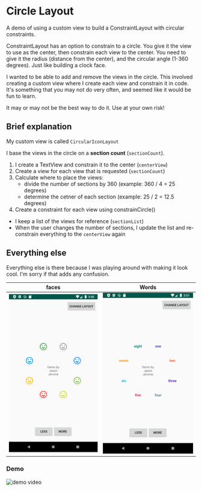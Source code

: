 # Circle Layout

A demo of using a custom view to build a ConstraintLayout with circular constraints.

ConstraintLayout has an option to constrain to a circle. You give it the view to use as the center, then constrain each view to the center. You need to give it the radius (distance from the center), and the circular angle (1-360 degrees). Just like building a clock face.

I wanted to be able to add and remove the views in the circle. This involved creating a custom view where I create each view and constrain it in code. It's something that you may not do very often, and seemed like it would be fun to learn.

It may or may not be the best way to do it.
Use at your own risk!

## Brief explanation

My custom view is called `CircularIconLayout`

I base the views in the circle on a **section count** (`sectionCount`).

1. I create a TextView and constrain it to the center (`centerView`)
2. Create a view for each view that is requested (`sectionCount`)
3. Calculate where to place the views:
    * divide the number of sections by 360 (example: 360 / 4 = 25 degrees)
    * determine the cetner of each section (example: 25 / 2 = 12.5 degrees)
4. Create a constraint for each view using constrainCircle()

* I keep a list of the views for reference (`sectionList`)
* When the user changes the number of sections, I update the list and re-constrain everything to the `centerView` again


## Everything else

Everything else is there because I was playing around with making it look cool. I'm sorry if that adds any confusion.



faces                      |  Words
:-------------------------:|:-------------------------:
![faces in circle](screenshot-faces.png)  |  ![words in circle](screenshot-words.png)



### Demo
![demo video](circleLayoutDemo.gif)
